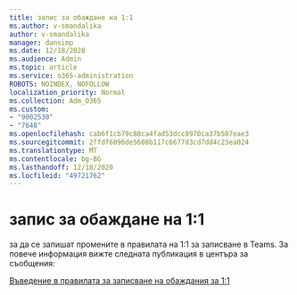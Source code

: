 ```yaml
---
title: запис за обаждане на 1:1
ms.author: v-smandalika
author: v-smandalika
manager: dansimp
ms.date: 12/18/2020
ms.audience: Admin
ms.topic: article
ms.service: o365-administration
ROBOTS: NOINDEX, NOFOLLOW
localization_priority: Normal
ms.collection: Adm_O365
ms.custom:
- "9002530"
- "7648"
ms.openlocfilehash: cab6f1cb79c88ca4fad53dcc8970ca37b507eae3
ms.sourcegitcommit: 2ffdf6096de5608b117c6677d3cd7dd4c23ea024
ms.translationtype: MT
ms.contentlocale: bg-BG
ms.lasthandoff: 12/18/2020
ms.locfileid: "49721762"
---
```

# <a name="11-call-recording"></a>запис за обаждане на 1:1

за да се запишат промените в правилата на 1:1 за записване в Teams. За повече информация вижте следната публикация в центъра за съобщения:

[Въведение в правилата за записване на обаждания за 1:1](https://admin.microsoft.com/AdminPortal/Home)

